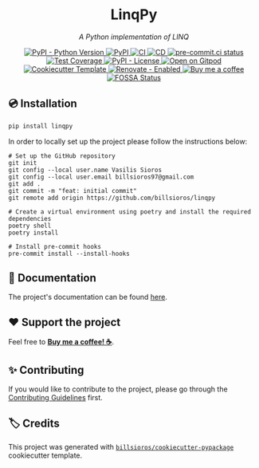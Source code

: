 <h1 align="center">LinqPy</h1>

<p align="center"><em>A Python implementation of LINQ</em></p>

<p align="center">
  <a href="https://www.python.org/">
    <img
      src="https://img.shields.io/pypi/pyversions/linqpy"
      alt="PyPI - Python Version"
    />
  </a>
  <a href="https://pypi.org/project/linqpy/">
    <img
      src="https://img.shields.io/pypi/v/linqpy"
      alt="PyPI"
    />
  </a>
  <a href="https://github.com/billsioros/linqpy/actions/workflows/ci.yml">
    <img
      src="https://github.com/billsioros/linqpy/actions/workflows/ci.yml/badge.svg"
      alt="CI"
    />
  </a>
  <a href="https://github.com/billsioros/linqpy/actions/workflows/cd.yml">
    <img
      src="https://github.com/billsioros/linqpy/actions/workflows/cd.yml/badge.svg"
      alt="CD"
    />
  </a>
  <a href="https://results.pre-commit.ci/latest/github/billsioros/linqpy/master">
    <img
      src="https://results.pre-commit.ci/badge/github/billsioros/linqpy/master.svg"
      alt="pre-commit.ci status"
    />
  </a>
  <a href="https://codecov.io/gh/billsioros/linqpy">
    <img
      src="https://codecov.io/gh/billsioros/linqpy/branch/master/graph/badge.svg?token=coLOL0j6Ap"
      alt="Test Coverage"/>
  </a>
  <a href="https://opensource.org/licenses/MIT">
    <img
      src="https://img.shields.io/pypi/l/linqpy"
      alt="PyPI - License"
    />
  </a>
  <a href="https://gitpod.io/from-referrer/">
    <img
      src="https://img.shields.io/badge/Open%20on-Gitpod-blue?logo=gitpod&style=flat"
      alt="Open on Gitpod"
    />
  </a>
  <a href="https://github.com/billsioros/cookiecutter-pypackage">
    <img
      src="https://img.shields.io/badge/cookiecutter-template-D4AA00.svg?style=flat&logo=cookiecutter"
      alt="Cookiecutter Template">
  </a>
  <a href="https://app.renovatebot.com/dashboard#github/billsioros/linqpy">
    <img
      src="https://img.shields.io/badge/renovate-enabled-brightgreen.svg?style=flat&logo=renovatebot"
      alt="Renovate - Enabled">
  </a>
  <a href="https://www.buymeacoffee.com/billsioros">
    <img
      src="https://img.shields.io/badge/Buy%20me%20a-coffee-FFDD00.svg?style=flat&logo=buymeacoffee"
      alt="Buy me a coffee">
  </a>
  <a href="https://app.fossa.com/projects/git%2Bgithub.com%2Fbillsioros%2Flinqpy?ref=badge_shield">
    <img
      src="https://app.fossa.com/api/projects/git%2Bgithub.com%2Fbillsioros%2Flinqpy.svg?type=shield"
      alt="FOSSA Status"
    />
  </a>
</p>

## :cd: Installation

```bash
pip install linqpy
```

In order to locally set up the project please follow the instructions below:

```shell
# Set up the GitHub repository
git init
git config --local user.name Vasilis Sioros
git config --local user.email billsioros97@gmail.com
git add .
git commit -m "feat: initial commit"
git remote add origin https://github.com/billsioros/linqpy

# Create a virtual environment using poetry and install the required dependencies
poetry shell
poetry install

# Install pre-commit hooks
pre-commit install --install-hooks
```

## :book: Documentation

The project's documentation can be found [here](https://billsioros.github.io/linqpy/).

## :heart: Support the project

Feel free to [**Buy me a coffee! ☕**](https://www.buymeacoffee.com/billsioros).

## :sparkles: Contributing

If you would like to contribute to the project, please go through the [Contributing Guidelines](https://billsioros.github.io/linqpy/latest/CONTRIBUTING/) first.

## :label: Credits

This project was generated with [`billsioros/cookiecutter-pypackage`](https://github.com/billsioros/cookiecutter-pypackage) cookiecutter template.
